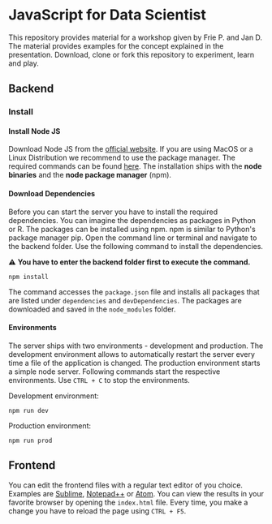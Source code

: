# JavaScript for Data Scientist

This repository provides material for a workshop given by Frie P. and Jan D. The material provides examples for the concept explained in the presentation. Download, clone or fork this repository to experiment, learn and play.

## Backend

### Install

#### Install Node JS

Download Node JS from the [official website](https://nodejs.org/en/download/). If you are using MacOS or a Linux Distribution we recommend to use the package manager. The required commands can be found [here](https://nodejs.org/en/download/package-manager/). The installation ships with the **node binaries** and the **node package manager** (npm).

#### Download Dependencies

Before you can start the server you have to install the required dependencies. You can imagine the dependencies as packages in Python or R. The packages can be installed using npm. npm is similar to Python's package manager pip. Open the command line or terminal and navigate to the backend folder. Use the following command to install the dependencies. 

:warning: **You have to enter the backend folder first to execute the command.** 

```
npm install
```

The command accesses the `package.json` file and installs all packages that are listed under `dependencies` and `devDependencies`. The packages are downloaded and saved in the `node_modules` folder.

#### Environments

The server ships with two environments - development and production. The development environment allows to automatically restart the server every time a file of the application is changed. The production environment starts a simple node server. Following commands start the respective environments. Use `CTRL + C` to stop the environments. 

Development environment: 
```
npm run dev
```

Production environment: 
```
npm run prod
```

## Frontend

You can edit the frontend files with a regular text editor of you choice. Examples are [Sublime](https://www.sublimetext.com/), [Notepad++](https://notepad-plus-plus.org/) or [Atom](https://atom.io/). You can view the results in your favorite browser by opening the `index.html` file. Every time, you make a change you have to reload the page using `CTRL + F5`.